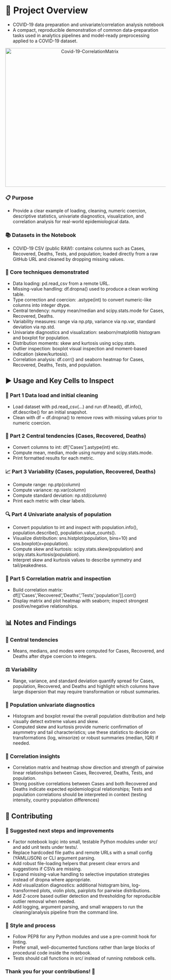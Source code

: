 # 🦠 Project Overview
- COVID-19 data preparation and univariate/correlation analysis notebook
- A compact, reproducible demonstration of common data-preparation tasks used in analytics pipelines and model-ready preprocessing applied to a COVID-19 dataset.

<p align="center">
<img width="515" height="435" alt="Covid-19-CorrelationMatrix" src="https://github.com/user-attachments/assets/c56dc770-cc41-4342-b097-1f3ffc6e1ffd" />
</p>

### 📋 Purpose
- Provide a clear example of loading, cleaning, numeric coercion, descriptive statistics, univariate diagnostics, visualization, and correlation analysis for real-world epidemiological data.


### 📚 Datasets in the Notebook
- COVID-19 CSV (public RAW): contains columns such as Cases, Recovered, Deaths, Tests, and population; loaded directly from a raw GitHub URL and cleaned by dropping missing values.


### 🧰 Core techniques demonstrated
- Data loading: pd.read_csv from a remote URL.
- Missing-value handling: df.dropna() used to produce a clean working table.
- Type correction and coercion: .astype(int) to convert numeric-like columns into integer dtype.
- Central tendency: numpy mean/median and scipy.stats.mode for Cases, Recovered, Deaths.
- Variability measures: range via np.ptp, variance via np.var, standard deviation via np.std.
- Univariate diagnostics and visualization: seaborn/matplotlib histogram and boxplot for population.
- Distribution moments: skew and kurtosis using scipy.stats.
- Outlier inspection: boxplot visual inspection and moment-based indication (skew/kurtosis).
- Correlation analysis: df.corr() and seaborn heatmap for Cases, Recovered, Deaths, Tests, and population.


## ▶️ Usage and Key Cells to Inspect 

### 🧪 Part 1 Data load and initial cleaning
- Load dataset with pd.read_csv(...) and run df.head(), df.info(), df.describe() for an initial snapshot.
- Clean with df = df.dropna() to remove rows with missing values prior to numeric coercion.

### 🧾 Part 2 Central tendencies (Cases, Recovered, Deaths)
- Convert columns to int: df['Cases'].astype(int) etc.
- Compute mean, median, mode using numpy and scipy.stats.mode.
- Print formatted results for each metric.

### 📈 Part 3 Variability (Cases, population, Recovered, Deaths)
- Compute range: np.ptp(column)
- Compute variance: np.var(column)
- Compute standard deviation: np.std(column)
- Print each metric with clear labels.

### 🔍 Part 4 Univariate analysis of population
- Convert population to int and inspect with population.info(), population.describe(), population.value_counts().
- Visualize distribution: sns.histplot(population, bins=10) and sns.boxplot(x=population).
- Compute skew and kurtosis: scipy.stats.skew(population) and scipy.stats.kurtosis(population).
- Interpret skew and kurtosis values to describe symmetry and tail/peakedness.

### 🧭 Part 5 Correlation matrix and inspection
- Build correlation matrix: df[['Cases','Recovered','Deaths','Tests','population']].corr()
- Display matrix and plot heatmap with seaborn; inspect strongest positive/negative relationships.


## 📊 Notes and Findings
### 📌 Central tendencies
- Means, medians, and modes were computed for Cases, Recovered, and Deaths after dtype coercion to integers.

### ⚖️ Variability
- Range, variance, and standard deviation quantify spread for Cases, population, Recovered, and Deaths and highlight which columns have large dispersion that may require transformation or robust summaries.

### 🧾 Population univariate diagnostics
- Histogram and boxplot reveal the overall population distribution and help visually detect extreme values and skew.
- Computed skew and kurtosis provide numeric confirmation of asymmetry and tail characteristics; use these statistics to decide on transformations (log, winsorize) or robust summaries (median, IQR) if needed.

### 🔗 Correlation insights
- Correlation matrix and heatmap show direction and strength of pairwise linear relationships between Cases, Recovered, Deaths, Tests, and population.
- Strong positive correlations between Cases and both Recovered and Deaths indicate expected epidemiological relationships; Tests and population correlations should be interpreted in context (testing intensity, country population differences)


## 🤝 Contributing
### 🚀 Suggested next steps and improvements
- Factor notebook logic into small, testable Python modules under src/ and add unit tests under tests/.
- Replace hardcoded file paths and remote URLs with a small config (YAML/JSON) or CLI argument parsing.
- Add robust file-loading helpers that present clear errors and suggestions if CSVs are missing.
- Expand missing-value handling to selective imputation strategies instead of dropna where appropriate.
- Add visualization diagnostics: additional histogram bins, log-transformed plots, violin plots, pairplots for pairwise distributions.
- Add Z-score based outlier detection and thresholding for reproducible outlier removal when needed.
- Add logging, argument parsing, and small wrappers to run the cleaning/analysis pipeline from the command line.

### 🧭 Style and process
- 	Follow PEP8 for any Python modules and use a pre-commit hook for linting.
- 	Prefer small, well-documented functions rather than large blocks of procedural code inside the notebook.
- 	Tests should call functions in src/ instead of running notebook cells.


### Thank you for your contributions! 🎉



